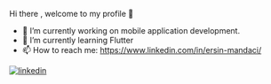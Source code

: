 Hi there , welcome to my profile 👋


- 🔭 I’m currently working on mobile application development.
- 🌱 I’m currently learning Flutter
- 📫 How to reach me: https://www.linkedin.com/in/ersin-mandaci/


[![linkedin](https://img.shields.io/badge/Linkedin-000000?style=for-the-badge&logo=Linkedin&logoColor=white)](https://www.linkedin.com/in/ersin-mandaci/)
